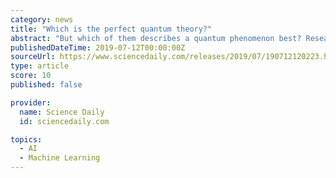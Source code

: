 ```yaml
---
category: news
title: "Which is the perfect quantum theory?"
abstract: "But which of them describes a quantum phenomenon best? Researchers have now successfully deployed artificial neural networks for image analysis of quantum systems. Is that a dog or a cat? Such a classification is a prime example of machine learning ..."
publishedDateTime: 2019-07-12T00:00:00Z
sourceUrl: https://www.sciencedaily.com/releases/2019/07/190712120223.htm
type: article
score: 10
published: false

provider:
  name: Science Daily
  id: sciencedaily.com

topics:
  - AI
  - Machine Learning
---
```

